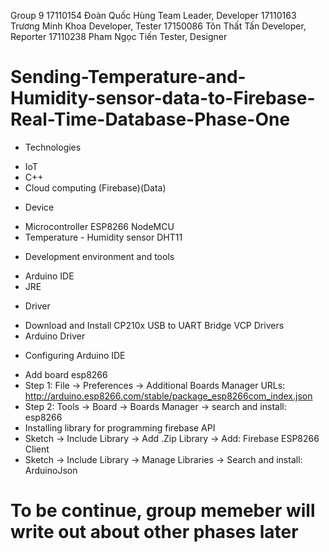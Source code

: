 Group 9
  17110154  Đoàn Quốc Hùng  Team Leader,  Developer
  17110163  Trương Minh Khoa  Developer, Tester
  17150086  Tôn Thất Tấn  Developer, Reporter
  17110238  Pham Ngọc Tiến  Tester, Designer


# Sending-Temperature-and-Humidity-sensor-data-to-Firebase-Real-Time-Database-Phase-One
+ Technologies
- IoT
- C++
- Cloud computing (Firebase)(Data)

+ Device
- Microcontroller ESP8266 NodeMCU
- Temperature - Humidity sensor DHT11

+ Development environment and tools
- Arduino IDE
- JRE

+ Driver
- Download and Install CP210x USB to UART Bridge VCP Drivers
- Arduino Driver

+ Configuring Arduino IDE
- Add board esp8266
- Step 1: File -> Preferences -> Additional Boards Manager URLs: http://arduino.esp8266.com/stable/package_esp8266com_index.json
- Step 2: Tools -> Board -> Boards Manager -> search and install: esp8266
- Installing library for programming firebase API
- Sketch -> Include Library -> Add .Zip Library -> Add: Firebase ESP8266 Client
- Sketch -> Include Library -> Manage Libraries -> Search and install: ArduinoJson

# To be continue, group memeber will write out about other phases later

